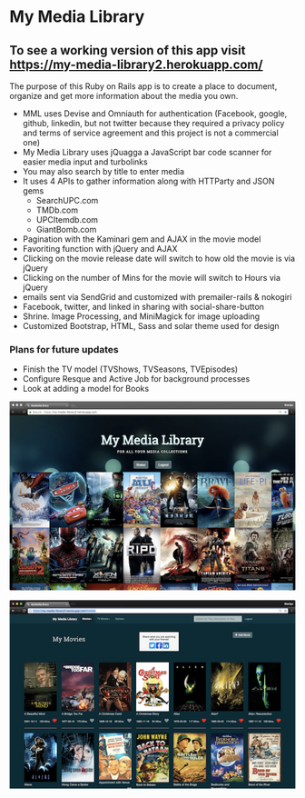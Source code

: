 # My Media Library

## To see a working version of this app visit https://my-media-library2.herokuapp.com/

The purpose of this Ruby on Rails app is to create a place to document, organize and get more information about the media you own.

* MML uses Devise and Omniauth for authentication (Facebook, google, github, linkedin, but not twitter because they required a privacy policy and terms of service agreement and this project is not a commercial one)
* My Media Library uses jQuagga a JavaScript bar code scanner for easier media input and turbolinks
* You may also search by title to enter media
* It uses 4 APIs to gather information along with HTTParty and JSON gems
  * SearchUPC.com
  * TMDb.com
  * UPCItemdb.com
  * GiantBomb.com
* Pagination with the Kaminari gem and AJAX in the movie model
* Favoriting function with jQuery and AJAX
* Clicking on the movie release date will switch to how old the movie is via jQuery
* Clicking on the number of Mins for the movie will switch to Hours via jQuery
* emails sent via SendGrid and customized with premailer-rails & nokogiri
* Facebook, twitter, and linked in sharing with social-share-button
* Shrine. Image Processing, and MiniMagick for image uploading
* Customized Bootstrap, HTML, Sass and solar theme used for design

### Plans for future updates
* Finish the TV model (TVShows, TVSeasons, TVEpisodes)
* Configure Resque and Active Job for background processes
* Look at adding a model for Books

![MyMediaLibrary Landing](docs/landingPage.png)

![MyMediaLibrary Movie Index](docs/movieindex.png)
